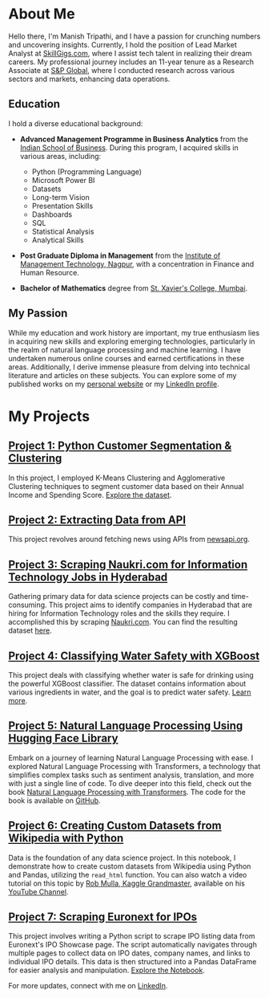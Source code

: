 # About Me

Hello there, I'm Manish Tripathi, and I have a passion for crunching numbers and uncovering insights. Currently, I hold the position of Lead Market Analyst at [SkillGigs.com](https://www.skillgigs.com/), where I assist tech talent in realizing their dream careers. My professional journey includes an 11-year tenure as a Research Associate at [S&P Global](https://www.spglobal.com/), where I conducted research across various sectors and markets, enhancing data operations.

## Education

I hold a diverse educational background:

- **Advanced Management Programme in Business Analytics** from the [Indian School of Business](https://www.isb.edu/en/study-isb/advanced-management-programmes/business-analytics.html). During this program, I acquired skills in various areas, including:

  - Python (Programming Language)
  - Microsoft Power BI
  - Datasets
  - Long-term Vision
  - Presentation Skills
  - Dashboards
  - SQL
  - Statistical Analysis
  - Analytical Skills
  
- **Post Graduate Diploma in Management** from the [Institute of Management Technology, Nagpur](https://www.imtnagpur.ac.in/), with a concentration in Finance and Human Resource.

- **Bachelor of Mathematics** degree from [St. Xavier's College, Mumbai](https://xaviers.edu/).

## My Passion

While my education and work history are important, my true enthusiasm lies in acquiring new skills and exploring emerging technologies, particularly in the realm of natural language processing and machine learning. I have undertaken numerous online courses and earned certifications in these areas. Additionally, I derive immense pleasure from delving into technical literature and articles on these subjects. You can explore some of my published works on my [personal website](https://manish-tripathi.github.io/Projects/) or my [LinkedIn profile](https://www.linkedin.com/in/maneeshtripathi/).

# My Projects

## [Project 1: Python Customer Segmentation & Clustering](https://nbviewer.org/github/manish-tripathi/Projects/blob/main/Python%20Customer%20Segmentation%20%26%20Clustering.ipynb)

In this project, I employed K-Means Clustering and Agglomerative Clustering techniques to segment customer data based on their Annual Income and Spending Score. [Explore the dataset](https://raw.githubusercontent.com/Gaelim/Mall-Customer-Segmentation/main/Mall_Customers.csv).

## [Project 2: Extracting Data from API](https://nbviewer.org/github/manish-tripathi/Projects/blob/main/NewsApi_Manish_Tripathi.ipynb)

This project revolves around fetching news using APIs from [newsapi.org](https://newsapi.org/).

## [Project 3: Scraping Naukri.com for Information Technology Jobs in Hyderabad](https://nbviewer.org/github/manish-tripathi/Projects/blob/main/Naukri_Webscraper.ipynb)

Gathering primary data for data science projects can be costly and time-consuming. This project aims to identify companies in Hyderabad that are hiring for Information Technology roles and the skills they require. I accomplished this by scraping [Naukri.com](https://www.naukri.com/information-technology-jobs-in-hyderabad-secunderabad). You can find the resulting dataset [here](https://github.com/manish-tripathi/Projects/blob/main/Hyderabad_Information_Technology_Jobs.csv).

## [Project 4: Classifying Water Safety with XGBoost](https://nbviewer.org/github/manish-tripathi/Projects/blob/main/classifying-unbalanced-dataset-using-xgboost.ipynb)

This project deals with classifying whether water is safe for drinking using the powerful XGBoost classifier. The dataset contains information about various ingredients in water, and the goal is to predict water safety. [Learn more](https://machinehack.com/bootcamp/bootcampcourse/623c3b39473fe2338d71edad).

## [Project 5: Natural Language Processing Using Hugging Face Library](https://nbviewer.org/github/manish-tripathi/Projects/blob/main/nlp-using-hugging-face-library.ipynb)

Embark on a journey of learning Natural Language Processing with ease. I explored Natural Language Processing with Transformers, a technology that simplifies complex tasks such as sentiment analysis, translation, and more with just a single line of code. To dive deeper into this field, check out the book [Natural Language Processing with Transformers](https://www.amazon.in/Natural-Language-Processing-Transformers-Applications/dp/9355421877/ref=asc_df_9355421877/?tag=googleshopdes-21&linkCode=df0&hvadid=586323570422&hvpos=&hvnetw=g&hvrand=7312920761120531252&hvpone=&hvptwo=&hvqmt=&hvdev=c&hvdvcmdl=&hvlocint=&hvlocphy=1007819&hvtargid=pla-1637749518926&psc=1). The code for the book is available on [GitHub](https://github.com/nlp-with-transformers/notebooks).

## [Project 6: Creating Custom Datasets from Wikipedia with Python](https://nbviewer.org/github/manish-tripathi/Projects/blob/main/create-custom-datasets-from-wikipedia-with-python.ipynb)

Data is the foundation of any data science project. In this notebook, I demonstrate how to create custom datasets from Wikipedia using Python and Pandas, utilizing the `read_html` function. You can also watch a video tutorial on this topic by [Rob Mulla, Kaggle Grandmaster](https://www.kaggle.com/robikscube), available on his [YouTube Channel](https://youtu.be/KokJHxiE14s).

## [Project 7: Scraping Euronext for IPOs](https://nbviewer.org/github/manish-tripathi/Amplify-Analytix-Task/blob/main/scrapping-euronext-for-ipos.ipynb)

This project involves writing a Python script to scrape IPO listing data from Euronext's IPO Showcase page. The script automatically navigates through multiple pages to collect data on IPO dates, company names, and links to individual IPO details. This data is then structured into a Pandas DataFrame for easier analysis and manipulation. [Explore the Notebook](https://nbviewer.org/github/manish-tripathi/Amplify-Analytix-Task/blob/main/scrapping-euronext-for-ipos.ipynb).

For more updates, connect with me on [LinkedIn](https://www.linkedin.com/mynetwork/discovery-see-all/?usecase=PEOPLE_FOLLOWS&followMember=maneeshtripathi).
